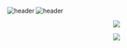 ![header](https://capsule-render.vercel.app/api?type=waving&color=ffffff&height=120&section=header)
![header](https://capsule-render.vercel.app/api?type=transparent&fontColor=ffffff&text=Vinícius%20Cardoso%20Miranda&desc=Software%20Developer&height=100&fontSize=40&descAlignY=0&fontAlignY=30&animation=fadeIn)
<p align="center">
  <a href="https://skillicons.dev">
    <img src="https://skillicons.dev/icons?i=py,mysql,c,css,html,git" />
  </a>
</p>
<p align="center">
  <a href="">
    <img src="https://streak-stats.demolab.com?user=vcaard&theme=transparent&hide_border=true&currStreakNum=FFFFFF&currStreakLabel=FFFFFF&sideNums=FFFFFF&sideLabels=FFFFFF&dates=bcbcbc&ring=999999&fire=999999" />
  </a>
</p>
